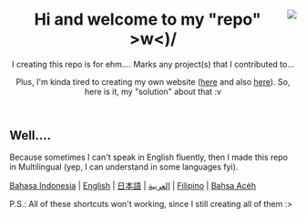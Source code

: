 <html>
    <header>
        <img align=right src="https://cdn.discordapp.com/avatars/384089845527478272/094e179c0eb28d0770e8b1ef85ebf8ed.webp">
        <h1>Hi and welcome to my "repo" >w<)/</h1>
        <p>I creating this repo is for ehm.... Marks any project(s) that I contributed to...</p>
        <p>Plus, I'm kinda tired to creating my own website (<a href="https://tadamanatsu.weebly.com">here</a> and also <a href="https://endemic-kun.weebly.com">here</a>). So, here is it, my "solution" about that :v</p>
    </header>
    <body>
        <h2>Well....</h2>
        <p>Because sometimes I can't speak in English fluently, then I made this repo in Multilingual (yep, I can understand in some languages fyi).</p>
        <p><a href="https://github.com/nattadasu/Personal/tree/master/lang/indo">Bahasa Indonesia</a> | <a href="https://github.com/nattadasu/Personal/tree/master/lang/eng">English</a> | <a href="https://github.com/nattadasu/Personal/tree/master/lang/jpn">日本語</a> | <a href="https://github.com/nattadasu/Personal/tree/master/lang/arb">العربية</a> | <a href=https://github.com/nattadasu/Personal/tree/master/lang/tag">Filipino</a> | <a href="https://github.com/nattadasu/Personal/tree/master/lang/ach">Bahsa Acéh</a></p>
            <p>P.S.: All of these shortcuts won't working, since I still creating all of them :></p>
    </body>
</html>
